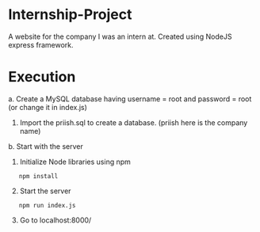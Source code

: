 # Internship-Project
A website for the company I was an intern at.
Created using NodeJS express framework.

# Execution
  a. Create a MySQL database having username = root and password = root (or change it in index.js)
     
  1. Import the priish.sql to create a database. (priish here is the company name)

  b. Start with the server

  1. Initialize Node libraries using npm

  ```console
     npm install
  ```

  2. Start the server

  ```console
     npm run index.js
  ```

  3. Go to localhost:8000/
    
